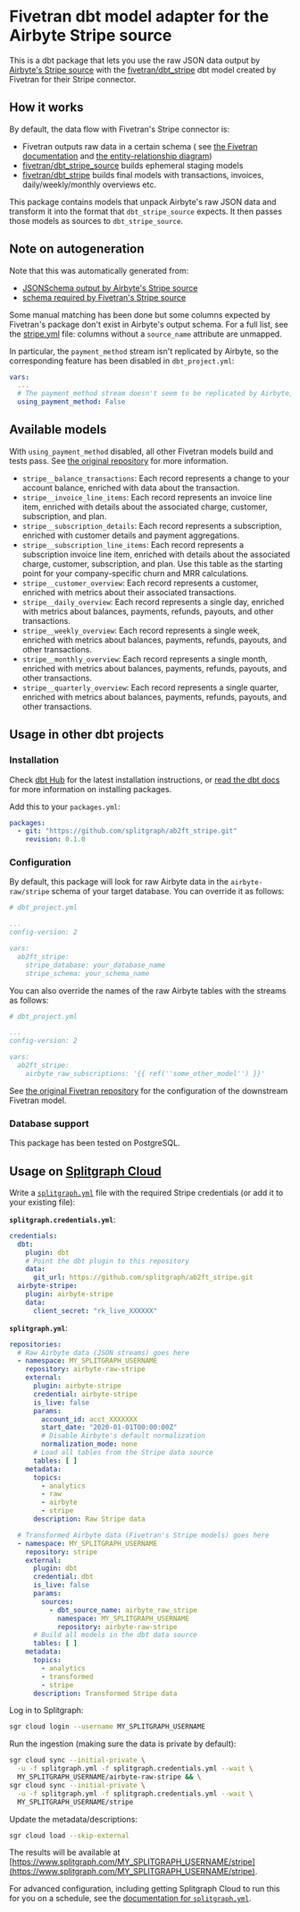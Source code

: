 # Fivetran dbt model adapter for the Airbyte Stripe source

This is a dbt package that lets you use the raw JSON data output by
[Airbyte's Stripe source](https://docs.airbyte.com/integrations/sources/stripe)
with the [fivetran/dbt_stripe](https://github.com/fivetran/dbt_stripe) dbt model
created by Fivetran for their Stripe connector.

## How it works

By default, the data flow with Fivetran's Stripe connector is:

* Fivetran outputs raw data in a certain schema (
  see [the Fivetran documentation](https://fivetran.com/docs/applications/stripe)
  and [the entity-relationship diagram](https://docs.google.com/presentation/d/1zyxgbaOjgBt3NsY0OfsiGsWDIefcBc-R1lHWlMltCYU/))
* [fivetran/dbt_stripe_source](https://github.com/fivetran/dbt_stripe_source)
  builds ephemeral staging models
* [fivetran/dbt_stripe](https://github.com/fivetran/dbt_stripe) builds final
  models with transactions, invoices, daily/weekly/monthly overviews etc.

This package contains models that unpack Airbyte's raw JSON data and transform
it into the format that `dbt_stripe_source` expects. It then passes those models
as sources to `dbt_stripe_source`.

## Note on autogeneration

Note that this was automatically generated from:

* [JSONSchema output by Airbyte's Stripe source](https://github.com/airbytehq/airbyte/tree/master/airbyte-integrations/connectors/source-stripe/source_stripe/schemas)
* [schema required by Fivetran's Stripe source](https://github.com/fivetran/dbt_stripe_source/blob/main/models/src_stripe.yml)

Some manual matching has been done but some columns expected by Fivetran's
package don't exist in Airbyte's output schema. For a full list, see the
[stripe.yml](./stripe.yml) file: columns without a `source_name` attribute are
unmapped.

In particular, the `payment_method` stream isn't replicated by Airbyte, so the
corresponding feature has been disabled in `dbt_project.yml`:

```yaml
vars:
  ...
  # The payment_method stream doesn't seem to be replicated by Airbyte, so set this to False.
  using_payment_method: False
```

## Available models

With `using_payment_method` disabled, all other Fivetran models build and tests
pass. See
[the original repository](https://github.com/fivetran/dbt_stripe) for more
information.

* `stripe__balance_transactions`:  Each record represents a change to your
  account balance, enriched with data about the transaction.
* `stripe__invoice_line_items`: Each record represents an invoice line item,
  enriched with details about the associated charge, customer, subscription, and
  plan.
* `stripe__subscription_details`: Each record represents a subscription,
  enriched with customer details and payment aggregations.
* `stripe__subscription_line_items`: Each record represents a subscription
  invoice line item, enriched with details about the associated charge,
  customer, subscription, and plan. Use this table as the starting point for
  your company-specific churn and MRR calculations.
* `stripe__customer_overview`: Each record represents a customer, enriched with
  metrics about their associated transactions.
* `stripe__daily_overview`: Each record represents a single day, enriched with
  metrics about balances, payments, refunds, payouts, and other transactions.
* `stripe__weekly_overview`: Each record represents a single week, enriched with
  metrics about balances, payments, refunds, payouts, and other transactions.
* `stripe__monthly_overview`: Each record represents a single month, enriched
  with metrics about balances, payments, refunds, payouts, and other
  transactions.
* `stripe__quarterly_overview`: Each record represents a single quarter,
  enriched with metrics about balances, payments, refunds, payouts, and other
  transactions.

## Usage in other dbt projects

### Installation

Check [dbt Hub](https://hub.getdbt.com/) for the latest installation
instructions,
or [read the dbt docs](https://docs.getdbt.com/docs/package-management) for more
information on installing packages.

Add this to your `packages.yml`:

```yaml
packages:
  - git: "https://github.com/splitgraph/ab2ft_stripe.git"
    revision: 0.1.0
```

### Configuration

By default, this package will look for raw Airbyte data in the 
`airbyte-raw/stripe` schema of your target database. You can override it as 
follows:

```yaml
# dbt_project.yml

...
config-version: 2

vars:
  ab2ft_stripe:
    stripe_database: your_database_name
    stripe_schema: your_schema_name
```

You can also override the names of the raw Airbyte tables with the streams 
as follows:

```yaml
# dbt_project.yml

...
config-version: 2

vars:
  ab2ft_stripe:
    airbyte_raw_subscriptions: '{{ ref(''some_other_model'') }}'
```

See [the original Fivetran repository](https://github.com/fivetran/dbt_stripe)
for the configuration of the downstream Fivetran model.

### Database support

This package has been tested on PostgreSQL.

## Usage on [Splitgraph Cloud](https://www.splitgraph.com)

Write a
[`splitgraph.yml`](https://www.splitgraph.com/docs/splitgraph-cloud/splitgraph-yml)
file with the required Stripe credentials (or add it to your existing file):

**`splitgraph.credentials.yml`**:

```yaml
credentials:
  dbt:
    plugin: dbt
    # Point the dbt plugin to this repository
    data:
      git_url: https://github.com/splitgraph/ab2ft_stripe.git
  airbyte-stripe:
    plugin: airbyte-stripe
    data:
      client_secret: "rk_live_XXXXXX"
```

**`splitgraph.yml`**:

```yaml
repositories:
  # Raw Airbyte data (JSON streams) goes here
  - namespace: MY_SPLITGRAPH_USERNAME
    repository: airbyte-raw-stripe
    external:
      plugin: airbyte-stripe
      credential: airbyte-stripe
      is_live: false
      params:
        account_id: acct_XXXXXXX
        start_date: "2020-01-01T00:00:00Z"
        # Disable Airbyte's default normalization
        normalization_mode: none
      # Load all tables from the Stripe data source
      tables: [ ]
    metadata:
      topics:
        - analytics
        - raw
        - airbyte
        - stripe
      description: Raw Stripe data

  # Transformed Airbyte data (Fivetran's Stripe models) goes here
  - namespace: MY_SPLITGRAPH_USERNAME
    repository: stripe
    external:
      plugin: dbt
      credential: dbt
      is_live: false
      params:
        sources:
          - dbt_source_name: airbyte_raw_stripe
            namespace: MY_SPLITGRAPH_USERNAME
            repository: airbyte-raw-stripe
      # Build all models in the dbt data source
      tables: [ ]
    metadata:
      topics:
        - analytics
        - transformed
        - stripe
      description: Transformed Stripe data
```

Log in to Splitgraph:

```bash
sgr cloud login --username MY_SPLITGRAPH_USERNAME
```

Run the ingestion (making sure the data is private by default):

```bash
sgr cloud sync --initial-private \
  -u -f splitgraph.yml -f splitgraph.credentials.yml --wait \
  MY_SPLITGRAPH_USERNAME/airbyte-raw-stripe && \
sgr cloud sync --initial-private \
  -u -f splitgraph.yml -f splitgraph.credentials.yml --wait \
  MY_SPLITGRAPH_USERNAME/stripe
```

Update the metadata/descriptions:

```bash
sgr cloud load --skip-external
```

The results will be available at
[https://www.splitgraph.com/MY_SPLITGRAPH_USERNAME/stripe](https://www.splitgraph.com/MY_SPLITGRAPH_USERNAME/stripe).

For advanced configuration, including getting Splitgraph Cloud to run this for
you on a schedule, see the
[documentation for `splitgraph.yml`](https://www.splitgraph.com/docs/splitgraph-cloud/splitgraph-yml).
